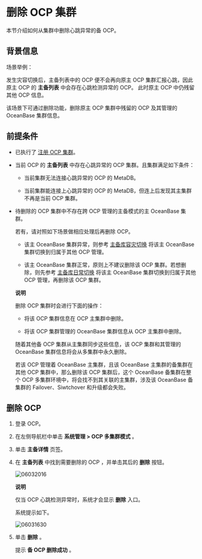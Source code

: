 删除 OCP 集群 
==============================

本节介绍如何从集群中删除心跳异常的备 OCP。

背景信息 
-------------------------

场景举例：

发生灾容切换后，主备列表中的 OCP 便不会再向原主 OCP 集群汇报心跳，因此原主 OCP 的 **主备列表** 中会存在心跳检测异常的 OCP。 此时原主 OCP 中仍残留其他 OCP 信息。

该场景下可通过删除功能，删除原主 OCP 集群中残留的 OCP 及其管理的 OceanBase 集群信息。

前提条件 
-------------------------

* 已执行了 [注册 OCP 集群](/zh-CN/3.ob-cloud-platform/12.ocp-based-management-of-multiple-clusters/1.register-an-ocp-cluster.md)。

  

* 当前 OCP 的 **主备列表** 中存在心跳异常的 OCP 集群。且集群满足如下条件：

  * 当前集群无法连接心跳异常的 OCP 的 MetaDB。

    
  
  * 当前集群能连接上心跳异常的 OCP 的 MetaDB，但连上后发现其主集群不再是当前 OCP 集群。

    
  

  

* 待删除的 OCP 集群中不存在跨 OCP 管理的主备模式的主 OceanBase 集群。

  若有，请对照如下场景做相应处理后再删除 OCP。
  * 该主 OceanBase 集群异常，则参考 [主备库容灾切换](/zh-CN/3.ob-cloud-platform/4.manage-clusters/2.basic-operations/13.active-standby-database-disaster-recovery-switchover.md) 将该主 OceanBase 集群切换到归属于其他 OCP 管理。

    
  
  * 该主 OceanBase 集群正常，原则上不建议删除该 OCP 集群。若想删除，则先参考 [主备库日常切换](/zh-CN/3.ob-cloud-platform/4.manage-clusters/2.basic-operations/12.daily-active-standby-database-switchover.md) 将该主 OceanBase 集群切换到归属于其他 OCP 管理，再删除该 OCP 集群。

    
  

  
  **说明**

  

  删除 OCP 集群时会进行下面的操作：
  * 将该 OCP 集群信息在 OCP 主集群中删除。

    
  
  * 将该 OCP 集群管理的 OceanBase 集群信息从 OCP 主集群中删除。

    
  

  

  随着其他备 OCP 集群从主集群同步这些信息，该 OCP 集群和其管理的 OceanBase 集群信息将会从多集群中永久删除。

  若该 OCP 管理着 OceanBase 主集群，且该 OceanBase 主集群的备集群在其他 OCP 集群中，那么删除该 OCP 集群后，这个 OceanBase 备集群在整个 OCP 多集群环境中，将会找不到其关联的主集群，涉及该 OceanBase 备集群的 Failover、Siwtchover 和升级都会失败。
  




删除 OCP 
---------------------------

1. 登录 OCP。

   

2. 在左侧导航栏中单击 **系统管理 \> OCP 多集群模式** 。

   

3. 单击 **主备详情** 页签。

   

4. 在 **主备列表** 中找到需要删除的 OCP ，并单击其后的 **删除** 按钮。

   

   ![06032016](https://help-static-aliyun-doc.aliyuncs.com/assets/img/zh-CN/0406772261/p280384.png)

   
   **说明**

   

   仅当 OCP 心跳检测异常时，系统才会显示 **删除** 入口。

   系统提示如下。

   

   ![06031630](https://help-static-aliyun-doc.aliyuncs.com/assets/img/zh-CN/0406772261/p280286.png)

   

5. 单击 **删除** 。

   提示 **备 OCP 删除成功** 。
   



